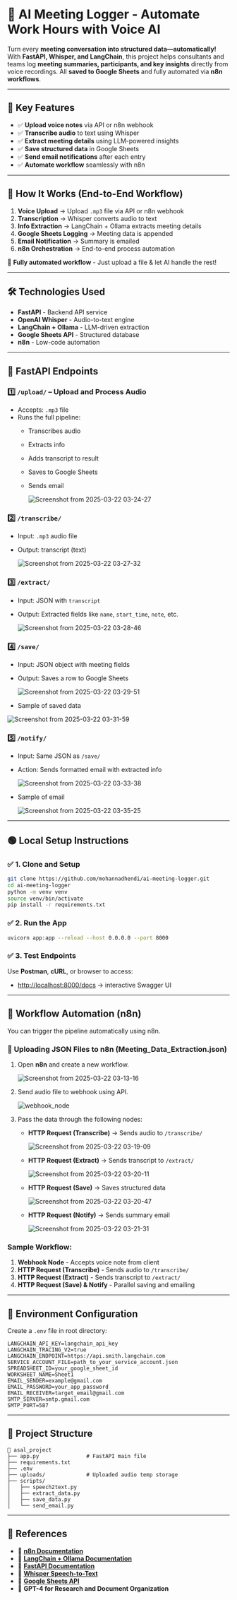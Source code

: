 # 📁 AI Meeting Logger - Automate Work Hours with Voice AI

Turn every **meeting conversation into structured data—automatically!**
With **FastAPI, Whisper, and LangChain**, this project helps consultants and teams log **meeting summaries, participants, and key insights** directly from voice recordings. All **saved to Google Sheets** and fully automated via **n8n workflows**.

---

## 🌟 Key Features

- ✅ **Upload voice notes** via API or n8n webhook
- ✅ **Transcribe audio** to text using Whisper
- ✅ **Extract meeting details** using LLM-powered insights
- ✅ **Save structured data** in Google Sheets
- ✅ **Send email notifications** after each entry
- ✅ **Automate workflow** seamlessly with n8n

---

## 🚀 How It Works (End-to-End Workflow)

1. **Voice Upload** → Upload `.mp3` file via API or n8n webhook
2. **Transcription** → Whisper converts audio to text
3. **Info Extraction** → LangChain + Ollama extracts meeting details
4. **Google Sheets Logging** → Meeting data is appended
5. **Email Notification** → Summary is emailed 
6. **n8n Orchestration** → End-to-end process automation

📌 **Fully automated workflow** - Just upload a file & let AI handle the rest!

---

## 🛠 Technologies Used

- **FastAPI** - Backend API service
- **OpenAI Whisper** - Audio-to-text engine
- **LangChain + Ollama** - LLM-driven extraction
- **Google Sheets API** - Structured database
- **n8n** - Low-code automation

---

## 🔧 FastAPI Endpoints

### 1️⃣ `/upload/` – Upload and Process Audio
- Accepts: `.mp3` file
- Runs the full pipeline:
  - Transcribes audio
  - Extracts info
  - Adds transcript to result
  - Saves to Google Sheets
  - Sends email
  
    ![Screenshot from 2025-03-22 03-24-27](https://github.com/user-attachments/assets/ec138ccf-83c7-4626-bcfd-969727d0b928)


### 2️⃣ `/transcribe/`
- Input: `.mp3` audio file
- Output: transcript (text)

  ![Screenshot from 2025-03-22 03-27-32](https://github.com/user-attachments/assets/182bdce9-fc86-4d6a-800a-93b3a06da81c)


### 3️⃣ `/extract/`
- Input: JSON with `transcript`
- Output: Extracted fields like `name`, `start_time`, `note`, etc.

  ![Screenshot from 2025-03-22 03-28-46](https://github.com/user-attachments/assets/4a662a9a-4352-4603-8fdd-d1af7880fe04)


### 4️⃣ `/save/`
- Input: JSON object with meeting fields
- Output: Saves a row to Google Sheets

  ![Screenshot from 2025-03-22 03-29-51](https://github.com/user-attachments/assets/6a49ddc7-1c49-4347-8cc6-3cde08a5ad5d)

- Sample of saved data

 ![Screenshot from 2025-03-22 03-31-59](https://github.com/user-attachments/assets/6b837c9c-6de8-43b3-b31e-86e4cde2b946)



### 5️⃣ `/notify/`
- Input: Same JSON as `/save/`
- Action: Sends formatted email with extracted info
  
  ![Screenshot from 2025-03-22 03-33-38](https://github.com/user-attachments/assets/dcc27267-3036-44b2-ba50-4f39f722221f)

- Sample of email

  ![Screenshot from 2025-03-22 03-35-25](https://github.com/user-attachments/assets/ab511271-585f-4e19-a5ab-ff7afa581dac)



---

## 🟢 Local Setup Instructions

### ✅ 1. Clone and Setup
```bash
git clone https://github.com/mohannadhendi/ai-meeting-logger.git
cd ai-meeting-logger
python -m venv venv
source venv/bin/activate
pip install -r requirements.txt
```

### ✅ 2. Run the App
```bash
uvicorn app:app --reload --host 0.0.0.0 --port 8000
```

### ✅ 3. Test Endpoints
Use **Postman**, **cURL**, or browser to access:
- [http://localhost:8000/docs](http://localhost:8000/docs) → interactive Swagger UI

---

## 🔄 Workflow Automation (n8n)

You can trigger the pipeline automatically using n8n.

### 🔹 **Uploading JSON Files to n8n (Meeting_Data_Extraction.json)**
1. Open **n8n** and create a new workflow.
   
   ![Screenshot from 2025-03-22 03-13-16](https://github.com/user-attachments/assets/21a4c811-79bd-4849-a819-812834cf8d59)

3. Send audio file to webhook using API.
   
   ![webhook_node](https://github.com/user-attachments/assets/030c1748-d0ae-4036-a7a8-0b879a48b13e)

5. Pass the data through the following nodes:
   - **HTTP Request (Transcribe)** → Sends audio to `/transcribe/`
     
     ![Screenshot from 2025-03-22 03-19-09](https://github.com/user-attachments/assets/fbbd117a-51d4-494e-869e-f44aa224bacb)

   - **HTTP Request (Extract)** → Sends transcript to `/extract/`
     
     ![Screenshot from 2025-03-22 03-20-11](https://github.com/user-attachments/assets/8c0945dc-20dd-4d80-a847-71fdec0df243)

   - **HTTP Request (Save)** → Saves structured data
     
     ![Screenshot from 2025-03-22 03-20-47](https://github.com/user-attachments/assets/0537a092-65c0-4cb7-9bfa-80922f38f767)

   - **HTTP Request (Notify)** → Sends summary email
     
     ![Screenshot from 2025-03-22 03-21-31](https://github.com/user-attachments/assets/ad8bbee9-94f5-4566-b51c-11d29b4614a3)


### Sample Workflow:

1. **Webhook Node** - Accepts voice note from client
2. **HTTP Request (Transcribe)** - Sends audio to `/transcribe/`
3. **HTTP Request (Extract)** - Sends transcript to `/extract/`
4. **HTTP Request (Save) & Notify** - Parallel saving and emailing

---

## 📄 Environment Configuration

Create a `.env` file in root directory:

```env
LANGCHAIN_API_KEY=langchain_api_key
LANGCHAIN_TRACING_V2=true
LANGCHAIN_ENDPOINT=https://api.smith.langchain.com
SERVICE_ACCOUNT_FILE=path_to_your_service_account.json
SPREADSHEET_ID=your_google_sheet_id
WORKSHEET_NAME=Sheet1
EMAIL_SENDER=example@gmail.com
EMAIL_PASSWORD=your_app_password
EMAIL_RECEIVER=target_email@gmail.com
SMTP_SERVER=smtp.gmail.com
SMTP_PORT=587
```

---

## 📂 Project Structure

```
📁 asal_project
├── app.py               # FastAPI main file
├── requirements.txt
├── .env
├── uploads/             # Uploaded audio temp storage
├── scripts/
│   ├── speech2text.py
│   ├── extract_data.py
│   ├── save_data.py
│   └── send_email.py
```

---

## 📖 References

- 📌 **[n8n Documentation](https://docs.n8n.io/)**
- 📌 **[LangChain + Ollama Documentation](https://python.langchain.com/docs/modules/model_io/models/llms/integrations/ollama/)**
- 📌 **[FastAPI Documentation](https://fastapi.tiangolo.com/)**
- 📌 **[Whisper Speech-to-Text](https://github.com/openai/whisper)**
- 📌 **[Google Sheets API](https://developers.google.com/sheets/api/guides/concepts)**
- 📌 **GPT-4 for Research and Document Organization**


